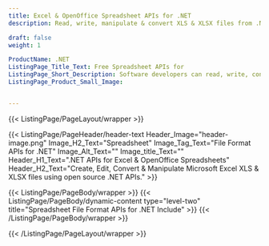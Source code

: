 ```yaml
---
title: Excel & OpenOffice Spreadsheet APIs for .NET
description: Read, write, manipulate & convert XLS & XLSX files from .NET applications.

draft: false
weight: 1

ProductName: .NET
ListingPage_Title_Text: Free Spreadsheet APIs for
ListingPage_Short_Description: Software developers can read, write, convert & manipulate MS Excel & OpenOffice spreadsheet files via Open source .NET libraries.
ListingPage_Product_Small_Image: 


---
```


{{< ListingPage/PageLayout/wrapper >}}

{{< ListingPage/PageHeader/header-text
Header_Image="header-image.png"
Image_H2_Text="Spreadsheet"
Image_Tag_Text="File Format APIs for .NET"
Image_Alt_Text=""
Image_title_Text=""
Header_H1_Text=".NET APIs for Excel & OpenOffice Spreadsheets"
Header_H2_Text="Create, Edit, Convert & Manipulate Microsoft Excel XLS & XLSX files using open source .NET APIs." >}}

{{< ListingPage/PageBody/wrapper >}}
{{< ListingPage/PageBody/dynamic-content type="level-two" title="Spreadsheet File Format APIs for .NET Include" >}}
{{< /ListingPage/PageBody/wrapper >}}

{{< /ListingPage/PageLayout/wrapper >}}
